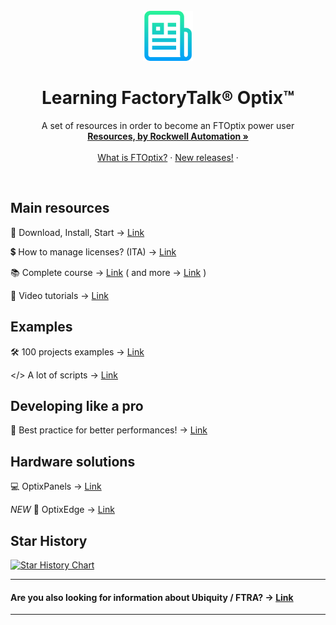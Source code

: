 <!-- PROJECT LOGO -->
<br />
<div align="center">
  <a href="https://github.com/massimovar/LearningFTOptix/blob/main/README.md">
    <img src="images/logo.png" alt="Logo" width="80" height="80">
  </a>

  <h1 align="center">Learning FactoryTalk® Optix™</h1>

  <p align="center">
    A set of resources in order to become an FTOptix power user
    <br />
    <a href="https://www.rockwellautomation.com/en-us/support/documentation/technical/capabilities/optix-portfolio.html"><strong>Resources, by Rockwell Automation »</strong></a>
    <br />
    <br />
    <a href="https://github.com/massimovar/LearningFTOptix/blob/main/pdf/FTOpti_Overview.pdf">What is FTOptix?</a>
    &middot;
    <a href="https://github.com/massimovar/LearningFTOptix/blob/main/chapters/FTOptix_overview.md#latest-releases">New releases!</a>
    &middot;
  </p>
</div>

<br />

<!-- MAIN RESOURCES -->
## Main resources

  🌱 Download, Install, Start → [Link](./chapters/Download_install_start.md)

  💲 How to manage licenses? (ITA) → [Link](https://www.youtube.com/watch?v=BVXPn04wZ8M&ab_channel=ASEMS.r.l.)

  📚 Complete course →  [Link](https://github.com/massimovar/LearningFTOptix/blob/main/pdf/FTOptix_Technical_training.pdf) ( and more → [Link](./chapters/Learning_material.md) )

  🎥 Video tutorials  →  [Link](https://github.com/massimovar/LearningFTOptix/blob/main/chapters/Learning_material_Videos.md)

## Examples

  🛠️ 100 projects examples → [Link](https://github.com/FactoryTalk-Optix)

  </> A lot of scripts → [Link](https://github.com/massimovar/LearningFTOptix/blob/main/chapters/Ready_to_use_scripts.md)

## Developing like a pro

  🚀 Best practice for better performances! → [Link](./chapters/best_practice.md)

<!-- HARDWARE SOLUTION -->
## Hardware solutions

  💻 OptixPanels → [Link](./chapters/OptixPanels_and_co.md)

  _NEW_ 🎉 OptixEdge → [Link](./chapters/OptixEdge.md)

## Star History

[![Star History Chart](https://api.star-history.com/svg?repos=massimovar/LearningFTOptix&type=Date)](https://www.star-history.com/#massimovar/LearningFTOptix&Date)

---

#### Are you also looking for information about Ubiquity / FTRA? -> [Link](https://github.com/massimovar/LearningUbiquityX/)

---
